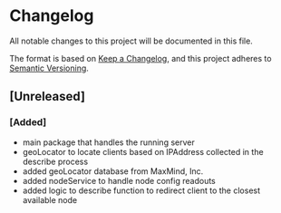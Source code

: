 # Changelog

All notable changes to this project will be documented in this file.

The format is based on [Keep a Changelog](https://keepachangelog.com/en/1.1.0/),
and this project adheres to [Semantic Versioning](https://semver.org/spec/v2.0.0.html).

## [Unreleased]

### [Added]
- main package that handles the running server
- geoLocator to locate clients based on IPAddress collected in the describe process
- added geoLocator database from MaxMind, Inc.
- added nodeService to handle node config readouts
- added logic to describe function to redirect client to the closest available node